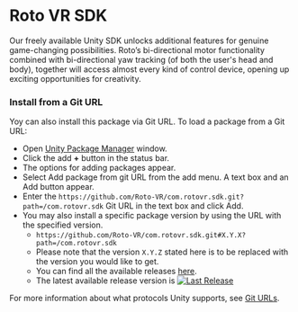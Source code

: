 # Roto VR SDK

Our freely available Unity SDK unlocks additional features for genuine game-changing possibilities. Roto’s bi-directional motor functionality combined with bi-directional yaw tracking (of both the user's head and body), together will access almost every kind of control device, opening up exciting opportunities for creativity.

### Install from a Git URL
Yoy can also install this package via Git URL. To load a package from a Git URL:

* Open [Unity Package Manager](https://docs.unity3d.com/Manual/upm-ui.html) window.
* Click the add **+** button in the status bar.
* The options for adding packages appear.
* Select Add package from git URL from the add menu. A text box and an Add button appear.
* Enter the `https://github.com/Roto-VR/com.rotovr.sdk.git?path=/com.rotovr.sdk` Git URL in the text box and click Add.
* You may also install a specific package version by using the URL with the specified version.
  * `https://github.com/Roto-VR/com.rotovr.sdk.git#X.Y.X?path=/com.rotovr.sdk`
  * Please note that the version `X.Y.Z` stated here is to be replaced with the version you would like to get.
  * You can find all the available releases [here](https://github.com/Roto-VR/com.rotovr.sdk/releases).
  * The latest available release version is [![Last Release](https://img.shields.io/github/v/release/roto-vr/com.rotovr.sdk)](https://github.com/Roto-VR/com.rotovr.sdk/releases/latest)

For more information about what protocols Unity supports, see [Git URLs](https://docs.unity3d.com/Manual/upm-git.html).
